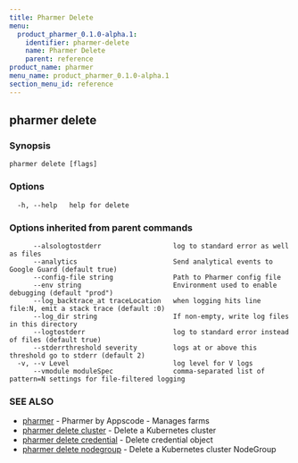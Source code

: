 ```yaml
---
title: Pharmer Delete
menu:
  product_pharmer_0.1.0-alpha.1:
    identifier: pharmer-delete
    name: Pharmer Delete
    parent: reference
product_name: pharmer
menu_name: product_pharmer_0.1.0-alpha.1
section_menu_id: reference
---
```

## pharmer delete



### Synopsis




```
pharmer delete [flags]
```

### Options

```
  -h, --help   help for delete
```

### Options inherited from parent commands

```
      --alsologtostderr                  log to standard error as well as files
      --analytics                        Send analytical events to Google Guard (default true)
      --config-file string               Path to Pharmer config file
      --env string                       Environment used to enable debugging (default "prod")
      --log_backtrace_at traceLocation   when logging hits line file:N, emit a stack trace (default :0)
      --log_dir string                   If non-empty, write log files in this directory
      --logtostderr                      log to standard error instead of files (default true)
      --stderrthreshold severity         logs at or above this threshold go to stderr (default 2)
  -v, --v Level                          log level for V logs
      --vmodule moduleSpec               comma-separated list of pattern=N settings for file-filtered logging
```

### SEE ALSO
* [pharmer](/docs/reference/pharmer.md)	 - Pharmer by Appscode - Manages farms
* [pharmer delete cluster](/docs/reference/pharmer_delete_cluster.md)	 - Delete a Kubernetes cluster
* [pharmer delete credential](/docs/reference/pharmer_delete_credential.md)	 - Delete  credential object
* [pharmer delete nodegroup](/docs/reference/pharmer_delete_nodegroup.md)	 - Delete a Kubernetes cluster NodeGroup


